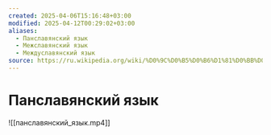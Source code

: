 ```yaml
---
created: 2025-04-06T15:16:48+03:00
modified: 2025-04-12T00:29:02+03:00
aliases:
  - Панславянский язык
  - Межславянский язык
  - Междуславянский язык
source: https://ru.wikipedia.org/wiki/%D0%9C%D0%B5%D0%B6%D1%81%D0%BB%D0%B0%D0%B2%D1%8F%D0%BD%D1%81%D0%BA%D0%B8%D0%B9_%D1%8F%D0%B7%D1%8B%D0%BA]
---
```


# Панславянский язык

![[панславянский_язык.mp4]]
